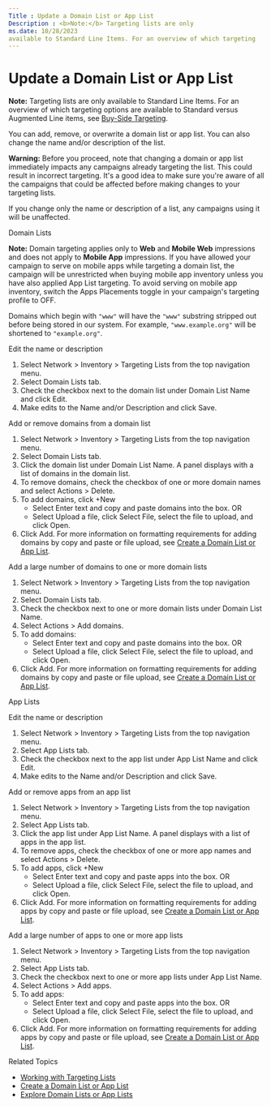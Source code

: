```yaml
---
Title : Update a Domain List or App List
Description : <b>Note:</b> Targeting lists are only
ms.date: 10/28/2023
available to Standard Line Items. For an overview of which targeting
---
```



# Update a Domain List or App List





<b>Note:</b> Targeting lists are only
available to Standard Line Items. For an overview of which targeting
options are available to Standard versus Augmented Line items, see
<a href="buy-side-targeting.md" class="xref">Buy-Side Targeting</a>.



You can add, remove, or overwrite a domain list or app list. You can
also change the name and/or description of the list.



<b>Warning:</b> Before you proceed, note that
changing a domain or app list immediately impacts any campaigns already
targeting the list. This could result in incorrect targeting. It's a
good idea to make sure you're aware of all the campaigns that could be
affected before making changes to your targeting lists.

If you change only the name or description of a list, any campaigns
using it will be unaffected.



Domain Lists



<b>Note:</b> Domain targeting applies only to
**Web** and **Mobile Web** impressions and does not apply to **Mobile
App** impressions. If you have allowed your campaign to serve on mobile
apps while targeting a domain list, the campaign will be unrestricted
when buying mobile app inventory unless you have also applied App List
targeting. To avoid serving on mobile app inventory, switch the
Apps Placements toggle in your
campaign's targeting profile to OFF.

Domains which begin with `"www"` will have the `"www"` substring
stripped out before being stored in our system. For example,
`"www.example.org"` will be shortened to `"example.org"`.



Edit the name or description

1.  Select
    Network
     \>  Inventory  \>
     Targeting Lists from the
    top navigation menu.
2.  Select Domain Lists tab.
3.  Check the checkbox next to the domain list under
    Domain List Name and click
    Edit.
4.  Make edits to the Name and/or
    Description and click
    Save.

Add or remove domains from a domain list

1.  Select
    Network
     \>  Inventory  \>
     Targeting Lists from the
    top navigation menu.
2.  Select Domain Lists tab.
3.  Click the domain list under Domain List
    Name. A panel displays with a list of domains in the domain
    list.
4.  To remove domains, check the checkbox of one or more domain names
    and select
    Actions
     \>  Delete.
5.  To add domains, click +New
    - Select Enter text and copy and
      paste domains into the box. OR
    - Select Upload a file, click
      Select File, select the file to
      upload, and click Open.
6.  Click Add. For more information on
    formatting requirements for adding domains by copy and paste or file
    upload, see
    <a href="create-a-domain-list-or-app-list.md" class="xref">Create a
    Domain List or App List</a>.

Add a large number of domains to one or more domain lists

1.  Select
    Network
     \>  Inventory  \>
     Targeting Lists from the
    top navigation menu.
2.  Select Domain Lists tab.
3.  Check the checkbox next to one or more domain lists under
    Domain List Name.
4.  Select
    Actions
     \>  Add domains.
5.  To add domains:
    - Select Enter text and copy and
      paste domains into the box. OR
    - Select Upload a file, click
      Select File, select the file to
      upload, and click Open.
6.  Click Add. For more information on
    formatting requirements for adding domains by copy and paste or file
    upload, see
    <a href="create-a-domain-list-or-app-list.md" class="xref">Create a
    Domain List or App List</a>.

App Lists

Edit the name or description

1.  Select
    Network
     \>  Inventory  \>
     Targeting Lists from the
    top navigation menu.
2.  Select App Lists tab.
3.  Check the checkbox next to the app list under
    App List Name and click
    Edit.
4.  Make edits to the Name and/or
    Description and click
    Save.

Add or remove apps from an app list

1.  Select
    Network
     \>  Inventory  \>
     Targeting Lists from the
    top navigation menu.
2.  Select App Lists tab.
3.  Click the app list under App List
    Name. A panel displays with a list of apps in the app list.
4.  To remove apps, check the checkbox of one or more app names and
    select
    Actions
     \>  Delete.
5.  To add apps, click +New
    - Select Enter text and copy and
      paste apps into the box. OR
    - Select Upload a file, click
      Select File, select the file to
      upload, and click Open.
6.  Click Add. For more information on
    formatting requirements for adding apps by copy and paste or file
    upload, see
    <a href="create-a-domain-list-or-app-list.md" class="xref">Create a
    Domain List or App List</a>.

Add a large number of apps to one or more app lists

1.  Select
    Network
     \>  Inventory  \>
     Targeting Lists from the
    top navigation menu.
2.  Select App Lists tab.
3.  Check the checkbox next to one or more app lists under
    App List Name.
4.  Select
    Actions
     \>  Add apps.
5.  To add apps:
    - Select Enter text and copy and
      paste apps into the box. OR
    - Select Upload a file, click
      Select File, select the file to
      upload, and click Open.
6.  Click Add. For more information on
    formatting requirements for adding apps by copy and paste or file
    upload, see
    <a href="create-a-domain-list-or-app-list.md" class="xref">Create a
    Domain List or App List</a>.

Related Topics

- <a href="working-with-targeting-lists.md" class="xref">Working with
  Targeting Lists</a>
- <a href="create-a-domain-list-or-app-list.md" class="xref">Create a
  Domain List or App List</a>
- <a href="explore-domain-lists-or-app-lists.md" class="xref">Explore
  Domain Lists or App Lists</a>





